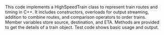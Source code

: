 This code implements a HighSpeedTrain class to represent train routes and timing in C++. It includes constructors, overloads for output streaming, addition to combine routes, and comparison operators to order trains. Member variables store source, destination, and ETA. Methods are provided to get the details of a train object. Test code shows basic usage and output.
